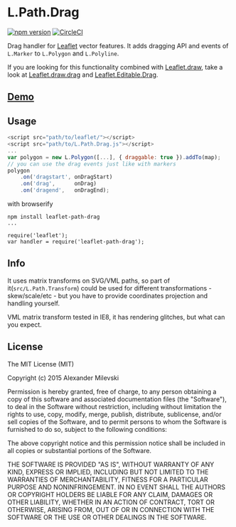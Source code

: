 # L.Path.Drag

[![npm version](https://badge.fury.io/js/leaflet-path-drag.svg)](http://badge.fury.io/js/leaflet-path-drag) [![CircleCI](https://circleci.com/gh/w8r/Leaflet.Path.Drag/tree/leaflet-1.0.svg?style=svg)](https://circleci.com/gh/w8r/Leaflet.Path.Drag/tree/leaflet-1.0)

Drag handler for [Leaflet](https://github.com/leaflet/leaflet) vector features.
It adds dragging API and events of `L.Marker` to `L.Polygon` and `L.Polyline`.

If you are looking for this functionality combined with [Leaflet.draw](https://github.com/leaflet/Leaflet.draw), take a look at [Leaflet.draw.drag](http://github.com/w8r/Leaflet.draw.drag) and [Leaflet.Editable.Drag](https://github.com/w8r/Leaflet.Editable.Drag).

## [Demo](https://w8r.github.io/Leaflet.Path.Drag)

## Usage

```javascript
<script src="path/to/leaflet/"></script>
<script src="path/to/L.Path.Drag.js"></script>
...
var polygon = new L.Polygon([...], { draggable: true }).addTo(map);
// you can use the drag events just like with markers
polygon
    .on('dragstart', onDragStart)
    .on('drag',      onDrag)
    .on('dragend',   onDragEnd);
```

with browserify

```
npm install leaflet-path-drag
...

require('leaflet');
var handler = require('leaflet-path-drag');
```

## Info

It uses matrix transforms on SVG/VML paths, so part of it(`src/L.Path.Transform`) could be used for different transformations - skew/scale/etc - but you have to provide coordinates projection and handling yourself.

VML matrix transform tested in IE8, it has rendering glitches, but what can you expect.

## License

The MIT License (MIT)

Copyright (c) 2015 Alexander Milevski

Permission is hereby granted, free of charge, to any person obtaining a copy of this software and associated documentation files (the "Software"), to deal in the Software without restriction, including without limitation the rights to use, copy, modify, merge, publish, distribute, sublicense, and/or sell copies of the Software, and to permit persons to whom the Software is furnished to do so, subject to the following conditions:

The above copyright notice and this permission notice shall be included in all copies or substantial portions of the Software.

THE SOFTWARE IS PROVIDED "AS IS", WITHOUT WARRANTY OF ANY KIND, EXPRESS OR IMPLIED, INCLUDING BUT NOT LIMITED TO THE WARRANTIES OF MERCHANTABILITY, FITNESS FOR A PARTICULAR PURPOSE AND NONINFRINGEMENT. IN NO EVENT SHALL THE AUTHORS OR COPYRIGHT HOLDERS BE LIABLE FOR ANY CLAIM, DAMAGES OR OTHER LIABILITY, WHETHER IN AN ACTION OF CONTRACT, TORT OR OTHERWISE, ARISING FROM, OUT OF OR IN CONNECTION WITH THE SOFTWARE OR THE USE OR OTHER DEALINGS IN THE SOFTWARE.
